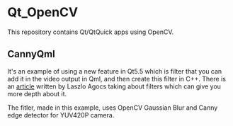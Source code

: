 # Qt_OpenCV

This repository contains Qt/QtQuick apps using OpenCV.

## CannyQml 
It's an example of using a new feature in Qt5.5 which is filter that you can add it in the video output in Qml,
and then create this filter in C++. There is an [article](https://blog.qt.io/blog/2015/03/20/introducing-video-filters-in-qt-multimedia/) 
written by Laszlo Agocs taking about filters which can give you more depth about it.

The fitler, made in this example, uses OpenCV Gaussian Blur and Canny edge detector for YUV420P camera. 


